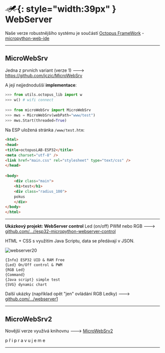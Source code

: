 # ![logo](img/logo_small.png){: style="width:39px" } WebServer


Naše verze robustnějšího systému je součástí [Octopus FrameWork](/framework) - [micropython-web-ide](https://www.octopuslab.cz/micropython-web-ide/)

---

## MicroWebSrv

Jedna z prvních variant (verze 1) 🡒 https://github.com/jczic/MicroWebSrv

A její nejjednodušší **implementace**:

```python
>>> from utils.octopus_lib import w
>>> w() # wifi connect

>>> from microWebSrv import MicroWebSrv
>>> mws = MicroWebSrv(webPath="www/test")
>>> mws.Start(threaded=True)

```

Na ESP uložená stránka `/www/test.htm`:

```html
<html>
<head>
<title>octopusLAB-ESP32</title>
<meta charset="utf-8" />
<link href="main.css" rel="stylesheet" type="text/css" />
</head>

<body>
    <div class="main">
    <h1>test</h1>
    <div class="radius_100">
    pokus
    </div>
</body>
</html>
```

---

**Ukázkový projekt: WebServer control**
Led (on/off) PWM nebo RGB 🡒 [github.com/...//esp32-micropython-webserver-control](https://github.com/octopuslab-cz/esp32-micropython-webserver-control)

HTML + CSS s využitím Java Scriptu, data se předávají v JSON.

![webserver20](https://www.octopuslab.cz/wp-content/uploads/2020/10/webserv-control20-1200x649.png)


```
{Info} ESP32 UID & RAM Free
{Led} On/Off control & PWM
{RGB Led}
{Command}
{Java script} simple test
{SVG} dynamic chart

```


Další ukázky (například opět "jen" ovládání RGB Ledky) 🡒 [github.com/.../webserver1](https://github.com/octopusengine/octopuslab/tree/master/projects/webserver1)

---

## MicroWebSrv2

Novější verze využívá knihovnu 🡒 [MicroWebSrv2](https://github.com/jczic/MicroWebSrv2)


p ř i p r a v u j e m e 

---
